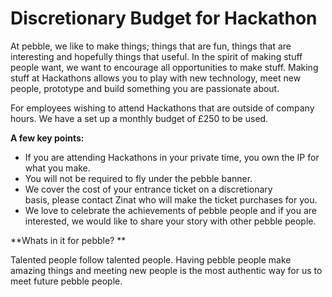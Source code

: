 # Discretionary Budget for Hackathon

At pebble, we like to make things; things that are fun, things that are interesting and hopefully things that useful. In the spirit of making stuff people want, we want to encourage all opportunities to make stuff. Making stuff at Hackathons allows you to play with new technology, meet new people, prototype and build something you are passionate about.

For employees wishing to attend Hackathons that are outside of company hours. We have a set up a monthly budget of £250 to be used.  

**A few key points:**

- If you are attending Hackathons in your private time, you own the IP for what you make.
- You will not be required to fly under the pebble banner.
- We cover the cost of your entrance ticket on a discretionary basis, please contact Zinat who will make the ticket purchases for you.
- We love to celebrate the achievements of pebble people and if you are interested, we would like to share your story with other pebble people.

**Whats in it for pebble? **

Talented people follow talented people. Having pebble people make amazing things and meeting new people is the most authentic way for us to meet future pebble people.
